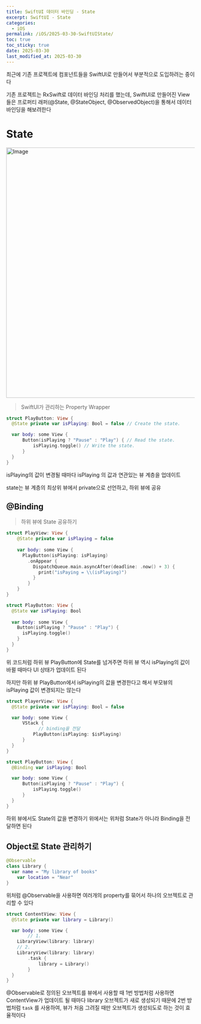 ```yaml
---
title: SwiftUI 데이터 바인딩 - State
excerpt: SwiftUI - State
categories:
  - iOS
permalink: /iOS/2025-03-30-SwiftUIState/
toc: true
toc_sticky: true
date: 2025-03-30
last_modified_at: 2025-03-30
---
```

최근에 기존 프로젝트에 컴포넌트들을 SwiftUI로 만들어서 부분적으로 도입하려는 중이다

기존 프로젝트는 RxSwift로 데이터 바인딩 처리를 했는데, SwiftUI로 만들어진 View 들은 프로퍼티 래퍼(@State, @StateObject, @ObservedObject)을 통해서 데이터 바인딩을 해보려한다

# State

<img width="668" alt="Image" src="https://github.com/user-attachments/assets/6fc0e3d5-154e-444d-8808-1b38f3419c28"/>

> SwiftUI가 관리하는 Property Wrapper

```swift
struct PlayButton: View {
  @State private var isPlaying: Bool = false // Create the state.

  var body: some View {
      Button(isPlaying ? "Pause" : "Play") { // Read the state.
          isPlaying.toggle() // Write the state.
      }
  }
}
```

isPlaying의 값이 변경될 때마다 isPlaying 의 값과 연관있는 뷰 계층을 업데이트

state는 뷰 계층의 최상위 뷰에서 private으로 선언하고, 하위 뷰에 공유

## @Binding

> 하위 뷰에 State 공유하기

```swift
struct PlayView: View {
	@State private var isPlaying = false
	
	var body: some View {
	  PlayButton(isPlaying: isPlaying)
	    .onAppear {
	      DispatchQueue.main.asyncAfter(deadline: .now() + 3) {
	        print("isPaying = \\(isPlaying)")
	      }
	    }
	}
}

struct PlayButton: View {
  @State var isPlaying: Bool
  
  var body: some View {
    Button(isPlaying ? "Pause" : "Play") {
      isPlaying.toggle()
    }
  }
}
```

위 코드처럼 하위 뷰 PlayButton에 State를 넘겨주면 하위 뷰 역시 isPlaying의 값이 바뀔 때마다 UI 상태가 업데이트 된다

하지만 하위 뷰 PlayButton에서 isPlaying의 값을 변경한다고 해서 부모뷰의 isPlaying 값이 변경되지는 않는다

```swift
struct PlayerView: View {
  @State private var isPlaying: Bool = false

  var body: some View {
      VStack {
	        // binding을 전달
          PlayButton(isPlaying: $isPlaying)
      }
  }
}

struct PlayButton: View {
  @Binding var isPlaying: Bool

  var body: some View {
      Button(isPlaying ? "Pause" : "Play") {
          isPlaying.toggle()
      }
  }
}
```

하위 뷰에서도 State의 값을 변경하기 위에서는 위처럼 State가 아니라 Binding을 전달하면 된다

## Object로 State 관리하기

```swift
@Observable
class Library {
  var name = "My library of books"
	var location = "Near"
}
```

위처럼 @Observable을 사용하면 여러개의 property를 묶어서 하나의 오브젝트로 관리할 수 있다

```swift
struct ContentView: View {
  @State private var library = Library()

  var body: some View {
		// 1.
    LibraryView(library: library)
    // 2.
    LibraryView(library: library)
	    .task {
		    library = Library()
	    }
  }
}
```

@Observable로 정의된 오브젝트를 뷰에서 사용할 때 1번 방법처럼 사용하면 ContentView가 업데이트 될 때마다 library 오브젝트가 새로 생성되기 때문에 2번 방법처럼 `task` 를 사용하여, 뷰가 처음 그려질 때만 오브젝트가 생성되도로 하는 것이 효율적이다